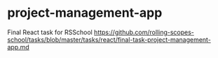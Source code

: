 # project-management-app
Final React task for RSSchool https://github.com/rolling-scopes-school/tasks/blob/master/tasks/react/final-task-project-management-app.md
